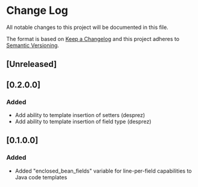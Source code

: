 # Change Log

All notable changes to this project will be documented in this file.

The format is based on [Keep a Changelog](http://keepachangelog.com/) 
and this project adheres to [Semantic Versioning](http://semver.org/).

## [Unreleased]

## [0.2.0.0]
### Added

- Add ability to template insertion of setters (desprez)
- Add ability to template insertion of field type (desprez)

## [0.1.0.0]
### Added

- Added "enclosed_bean_fields" variable for line-per-field capabilities to Java code templates
